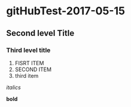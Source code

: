 # gitHubTest-2017-05-15

## Second level Title

### Third level title

1. FISRT ITEM
2. SECOND ITEM
3. third item

*italics*

**bold**




